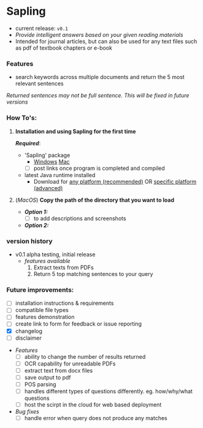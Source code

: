 # Sapling 
- current release: `v0.1`
- *Provide intelligent answers based on your given reading materials*
- Intended for journal articles, but can also be used for any text files such as pdf of textbook chapters or e-book

### Features
- search keywords across multiple documents and return the 5 most relevant sentences

*Returned sentences may not be full sentence. This will be fixed in future versions*


### How To's:
1) **Installation and using Sapling for the first time**
	
	***Required***:
	- 'Sapling' package
		- [Windows]() [Mac]()
		- [ ] post links once program is completed and compiled

	- latest Java runtime installed 
		- Download for [any platform (recommended)](https://java.com/en/download/) OR [specific platform (advanced)](https://java.com/en/download/manual.jsp)

2) (*MacOS*) **Copy the path of the directory that you want to load**
	- ***Option 1:***
		- [ ] to add descriptions and screenshots

	- ***Option 2:***


### version history
- v0.1 alpha testing, initial release
	- *features available*
		1. Extract texts from PDFs
		2. Return 5 top matching sentences to your query


### Future improvements:
- [ ] installation instructions & requirements
- [ ] compatible file types
- [ ] features demonstration
- [ ] create link to form for feedback or issue reporting 
- [x] changelog
- [ ] disclaimer
- *Features*
	- [ ] ability to change the number of results returned
	- [ ] OCR capability for unreadable PDFs
	- [ ] extract text from docx files
	- [ ] save output to pdf
	- [ ] POS parsing
	- [ ] handles different types of questions differently. eg. how/why/what questions
	- [ ] host the scirpt in the cloud for web based deployment
- *Bug fixes*
	- [ ] handle error when query does not produce any matches